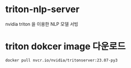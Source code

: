 # triton-nlp-server
nvidia triton 을 이용한 NLP 모델 서빙

# triton dokcer image 다운로드
~~~bash
docker pull nvcr.io/nvidia/tritonserver:23.07-py3
~~~
